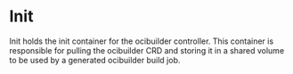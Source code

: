 # Init

Init holds the init container for the ocibuilder controller. This container is responsible
for pulling the ocibuilder CRD and storing it in a shared volume to be used by a 
generated ocibuilder build job.

